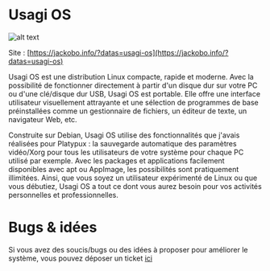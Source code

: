 # Usagi OS

![alt text](https://raw.githubusercontent.com/JackoboLeChocobo/Usagi-OS/refs/heads/main/screenshot.png)

Site : [https://jackobo.info/?datas=usagi-os](https://jackobo.info/?datas=usagi-os)

Usagi OS est une distribution Linux compacte, rapide et moderne. Avec la possibilité de fonctionner directement à partir d'un disque dur sur votre PC ou d'une clé/disque dur USB, Usagi OS est portable. Elle offre une interface utilisateur visuellement attrayante et une sélection de programmes de base préinstallées comme un gestionnaire de fichiers, un éditeur de texte, un navigateur Web, etc.

Construite sur Debian, Usagi OS utilise des fonctionnalités que j'avais réalisées pour Platypux : la sauvegarde automatique des paramètres vidéo/Xorg pour tous les utilisateurs de votre système pour chaque PC utilisé par exemple. Avec les packages et applications facilement disponibles avec apt ou AppImage, les possibilités sont pratiquement illimitées. Ainsi, que vous soyez un utilisateur expérimenté de Linux ou que vous débutiez, Usagi OS a tout ce dont vous aurez besoin pour vos activités personnelles et professionnelles.

# Bugs & idées

Si vous avez des soucis/bugs ou des idées à proposer pour améliorer le système, vous pouvez déposer un ticket  [ici](https://github.com/JackoboLeChocobo/Usagi-OS/issues)

